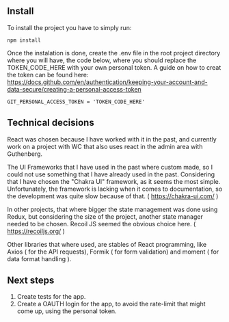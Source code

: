 ## Install

To install the project you have to simply run:

```
npm install
```

Once the instalation is done, create the .env file in the root project directory where you will have, the code below, where you should replace the TOKEN_CODE_HERE with your own personal token. A guide on how to creat the token can be found here: https://docs.github.com/en/authentication/keeping-your-account-and-data-secure/creating-a-personal-access-token

```
GIT_PERSONAL_ACCESS_TOKEN = 'TOKEN_CODE_HERE'
```

## Technical decisions

React was chosen because I have worked with it in the past, and currently work on a project with WC that also uses react in the admin area with Guthenberg.

The UI Frameworks that I have used in the past where custom made, so I could not use something that I have already used in the past. Considering that I have chosen the "Chakra UI" framework, as it seems the most simple. Unfortunately, the framework is lacking when it comes to documentation, so the development was quite slow because of that. ( https://chakra-ui.com/ )

In other projects, that where bigger the state management was done using Redux, but considering the size of the project, another state manager needed to be chosen. Recoil JS seemed the obvious choice here. ( https://recoiljs.org/ )

Other libraries that where used, are stables of React programming, like Axios ( for the API requests), Formik ( for form validation) and moment ( for data format handling ).

## Next steps
1. Create tests for the app.
2. Create a OAUTH login for the app, to avoid the rate-limit that might come up, using the personal token.
